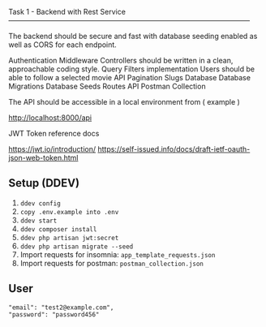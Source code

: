 
Task 1 - Backend with Rest Service
——————————————————————————————————

The backend should be secure and fast with database seeding enabled as well as CORS for each endpoint.

Authentication Middleware
Controllers should be written in a clean, approachable coding style.
Query Filters implementation
Users should be able to follow a selected movie
API Pagination
Slugs
Database
Database Migrations
Database Seeds
Routes
API Postman Collection

The API should be accessible in a local environment from ( example )

<http://localhost:8000/api>

JWT Token reference docs

<https://jwt.io/introduction/>
<https://self-issued.info/docs/draft-ietf-oauth-json-web-token.html>

## Setup (DDEV)

1. `ddev config`
2. `copy .env.example into .env`
3. `ddev start`
4. `ddev composer install`
5. `ddev php artisan jwt:secret`
6. `ddev php artisan migrate --seed`
7. Import requests for insomnia: `app_template_requests.json`
8. Import requests for postman: `postman_collection.json`

## User

```
"email": "test2@example.com",
"password": "password456"
```
